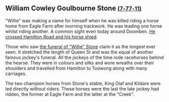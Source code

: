 ## William Cowley Goulbourne Stone <small>[(7‑77‑11)](https://brisbane.discovereverafter.com/profile/31709485 "Go to Memorial Information" )</small>

"Willie" was making a name for himself when he was killed riding a horse home from Eagle Farm after morning trackwork. He was leading one horse whilst riding another. A common sight even today around Doomben. [He crossed Hamilton Road and his horse shied](https://trove.nla.gov.au/newspaper/article/173494864).

Those who saw [the funeral of "Willie" Stone](https://trove.nla.gov.au/newspaper/article/173495181) claim it as the longest ever seen. It stretched the length of Queen St and was the equal of another famous jockey's funeral. All the jockeys of the time rode racehorses behind the hearse. They were in colours and silks and wore wreaths over their shoulders and travelled from Hamilton to Toowong along with many carriages.

The two champion horses from Stone's stable, King Olaf and Kildare were led directly without riders. These horses were the last the late jockey had ridden, the former at Eagle Farm and the latter at the "Creek".
